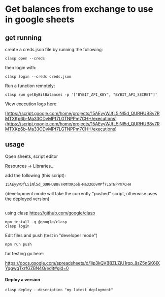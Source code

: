 # Get balances from exchange to use in google sheets

## get running

create a creds.json file by running the following:

    clasp open --creds

then login with:

    clasp login --creds creds.json

Run a function remotely:

    clasp run getByBitBalances -p '["BYBIT_API_KEY", "BYBIT_API_SECRET"]'


View execution logs here:

[https://script.google.com/home/projects/15AEyyWJfL5iNl5d_QURHUB8v7RMTXKp6b-Ma33ODvMPf7LGTNPPm7CHH/executions](https://script.google.com/home/projects/15AEyyWJfL5iNl5d_QURHUB8v7RMTXKp6b-Ma33ODvMPf7LGTNPPm7CHH/executions)


## usage

Open sheets, script editor

Resources -> Libraries...

add the following (this script):

    15AEyyWJfL5iNl5d_QURHUB8v7RMTXKp6b-Ma33ODvMPf7LGTNPPm7CHH

(development mode will take the currently "pushed" script, otherwise uses the deployed version)




##


using clasp https://github.com/google/clasp


    npm install -g @google/clasp
    clasp login


Edit files and push (test in "developer mode")

    npm run push


for testing go here: 
 
 https://docs.google.com/spreadsheets/d/1ip3kQVBBZLZjU1rqp_8sZ5nSK6IXYqgwqTxrfGZBN4Q/edit#gid=0
    

#### Deploy a version

    clasp deploy --description "my latest deployment"    
